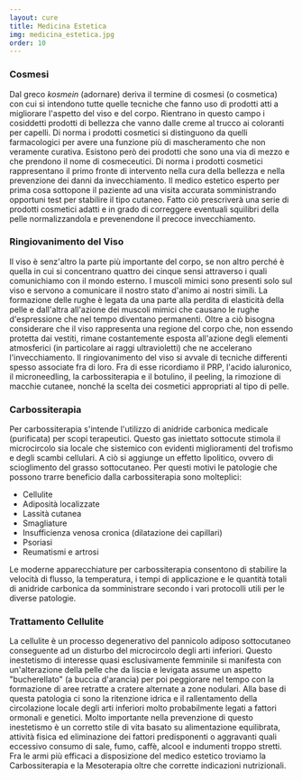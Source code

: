 ```yaml
---
layout: cure
title: Medicina Estetica
img: medicina_estetica.jpg
order: 10
---
```


### Cosmesi
Dal greco *kosmein* (adornare) deriva il termine di cosmesi (o cosmetica) con cui si intendono tutte quelle tecniche che fanno uso di prodotti atti a migliorare l'aspetto del viso e del corpo. Rientrano in questo campo i cosiddetti prodotti di bellezza che vanno dalle creme al trucco ai coloranti per capelli. Di norma i prodotti cosmetici si distinguono da quelli farmacologici per avere una funzione più di mascheramento che non veramente curativa. Esistono però dei prodotti che sono una via di mezzo e che prendono il nome di cosmeceutici. Di norma i prodotti cosmetici rappresentano il primo fronte di intervento nella cura della bellezza e nella prevenzione dei danni da invecchiamento. Il medico estetico esperto per prima cosa sottopone il paziente ad una visita accurata somministrando opportuni test per stabilire il tipo cutaneo. Fatto ciò prescriverà una serie di prodotti cosmetici adatti e in grado di correggere eventuali squilibri della pelle normalizzandola e prevenendone il precoce invecchiamento.


### Ringiovanimento del Viso
Il viso è senz'altro la parte più importante del corpo, se non altro perché è quella in cui si concentrano quattro dei cinque sensi attraverso i quali comunichiamo con il mondo esterno. I muscoli mimici sono presenti solo sul viso e servono a comunicare il nostro stato d'animo ai nostri simili. La formazione delle rughe è legata da una parte alla perdita di elasticità della pelle e dall'altra all'azione dei muscoli mimici che causano le rughe d'espressione che nel tempo diventano permanenti. Oltre a ciò bisogna considerare che il viso rappresenta una regione del corpo che, non essendo protetta dai vestiti, rimane costantemente esposta all'azione degli elementi atmosferici (in particolare ai raggi ultravioletti) che ne accelerano l'invecchiamento. Il ringiovanimento del viso si avvale di tecniche differenti spesso associate fra di loro. Fra di esse ricordiamo il PRP, l'acido ialuronico, il microneedling, la carbossiterapia e il botulino, il peeling, la rimozione di macchie cutanee, nonché la scelta dei cosmetici appropriati al tipo di pelle.

### Carbossiterapia
Per carbossiterapia s'intende l'utilizzo di anidride carbonica medicale (purificata) per scopi terapeutici. Questo gas iniettato sottocute stimola il microcircolo sia locale che sistemico con evidenti miglioramenti del trofismo e degli scambi cellulari. A ciò si aggiunge un effetto lipolitico, ovvero di scioglimento del grasso sottocutaneo. Per questi motivi le patologie che possono trarre beneficio dalla carbossiterapia sono molteplici:
* Cellulite
* Adiposità localizzate
* Lassità cutanea
* Smagliature
* Insufficienza venosa cronica (dilatazione dei capillari)
* Psoriasi
* Reumatismi e artrosi

Le moderne apparecchiature per carbossiterapia consentono di stabilire la velocità di flusso, la temperatura, i tempi di applicazione e le quantità totali di anidride carbonica da somministrare secondo i vari protocolli utili per le diverse patologie.

### Trattamento Cellulite
La cellulite è un processo degenerativo del pannicolo adiposo sottocutaneo conseguente ad un disturbo del microcircolo degli arti inferiori. Questo inestetismo di interesse quasi esclusivamente femminile si manifesta con un'alterazione della pelle che da liscia e levigata assume un aspetto "bucherellato" (a buccia d'arancia) per poi peggiorare nel tempo con la formazione di aree retratte a cratere alternate a zone nodulari. Alla base di questa patologia ci sono la ritenzione idrica e il rallentamento della circolazione locale degli arti inferiori molto probabilmente legati a fattori ormonali e genetici. Molto importante nella prevenzione di questo inestetismo è un corretto stile di vita basato su alimentazione equilibrata, attività fisica ed eliminazione dei fattori predisponenti o aggravanti quali eccessivo consumo di sale, fumo, caffè, alcool e indumenti troppo stretti. Fra le armi più efficaci a disposizione del medico estetico troviamo la Carbossiterapia e la Mesoterapia oltre che corrette indicazioni nutrizionali.
